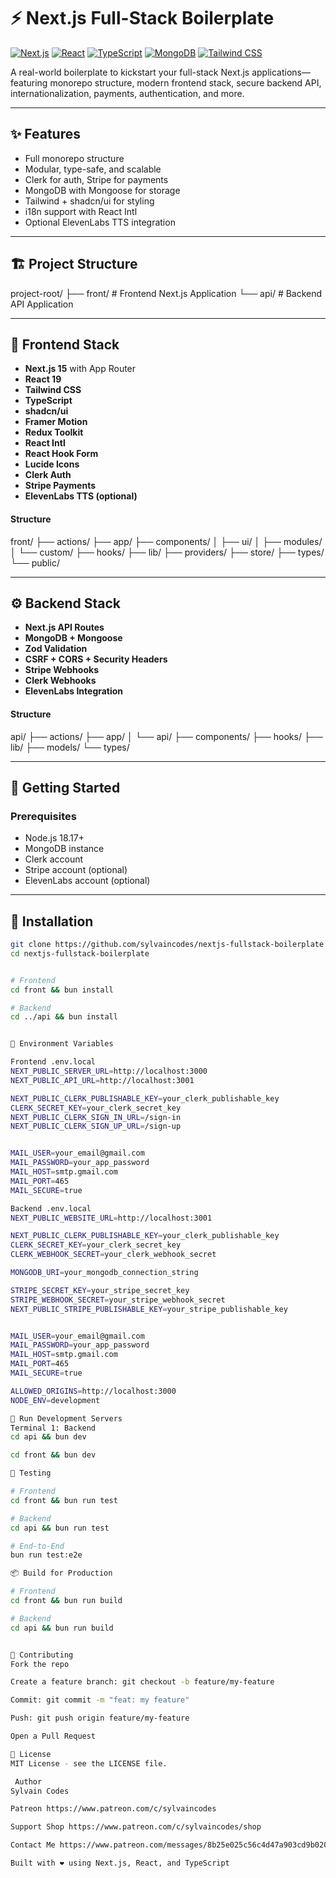 # ⚡ Next.js Full-Stack Boilerplate

[![Next.js](https://img.shields.io/badge/Next.js-15-black?style=flat-square&logo=next.js)](https://nextjs.org/)
[![React](https://img.shields.io/badge/React-19-blue?style=flat-square&logo=react)](https://reactjs.org/)
[![TypeScript](https://img.shields.io/badge/TypeScript-5.0-blue?style=flat-square&logo=typescript)](https://www.typescriptlang.org/)
[![MongoDB](https://img.shields.io/badge/MongoDB-green?style=flat-square&logo=mongodb)](https://www.mongodb.com/)
[![Tailwind CSS](https://img.shields.io/badge/Tailwind_CSS-38B2AC?style=flat-square&logo=tailwind-css)](https://tailwindcss.com/)

A real-world boilerplate to kickstart your full-stack Next.js applications—featuring monorepo structure, modern frontend stack, secure backend API, internationalization, payments, authentication, and more.

---

## ✨ Features

- Full monorepo structure
- Modular, type-safe, and scalable
- Clerk for auth, Stripe for payments
- MongoDB with Mongoose for storage
- Tailwind + shadcn/ui for styling
- i18n support with React Intl
- Optional ElevenLabs TTS integration

---

## 🏗️ Project Structure

project-root/
├── front/ # Frontend Next.js Application
└── api/ # Backend API Application


---

## 🎨 Frontend Stack

- **Next.js 15** with App Router
- **React 19**
- **Tailwind CSS**
- **TypeScript**
- **shadcn/ui**
- **Framer Motion**
- **Redux Toolkit**
- **React Intl**
- **React Hook Form**
- **Lucide Icons**
- **Clerk Auth**
- **Stripe Payments**
- **ElevenLabs TTS (optional)**

#### Structure

front/
├── actions/
├── app/
├── components/
│ ├── ui/
│ ├── modules/
│ └── custom/
├── hooks/
├── lib/
├── providers/
├── store/
├── types/
└── public/


---

## ⚙️ Backend Stack

- **Next.js API Routes**
- **MongoDB + Mongoose**
- **Zod Validation**
- **CSRF + CORS + Security Headers**
- **Stripe Webhooks**
- **Clerk Webhooks**
- **ElevenLabs Integration**

#### Structure

api/
├── actions/
├── app/
│ └── api/
├── components/
├── hooks/
├── lib/
├── models/
└── types/


---

## 🔧 Getting Started

### Prerequisites

- Node.js 18.17+
- MongoDB instance
- Clerk account
- Stripe account (optional)
- ElevenLabs account (optional)

---

## 🚀 Installation

```bash
git clone https://github.com/sylvaincodes/nextjs-fullstack-boilerplate.git
cd nextjs-fullstack-boilerplate


# Frontend
cd front && bun install

# Backend
cd ../api && bun install


🔐 Environment Variables

Frontend .env.local
NEXT_PUBLIC_SERVER_URL=http://localhost:3000
NEXT_PUBLIC_API_URL=http://localhost:3001

NEXT_PUBLIC_CLERK_PUBLISHABLE_KEY=your_clerk_publishable_key
CLERK_SECRET_KEY=your_clerk_secret_key
NEXT_PUBLIC_CLERK_SIGN_IN_URL=/sign-in
NEXT_PUBLIC_CLERK_SIGN_UP_URL=/sign-up


MAIL_USER=your_email@gmail.com
MAIL_PASSWORD=your_app_password
MAIL_HOST=smtp.gmail.com
MAIL_PORT=465
MAIL_SECURE=true

Backend .env.local
NEXT_PUBLIC_WEBSITE_URL=http://localhost:3001

NEXT_PUBLIC_CLERK_PUBLISHABLE_KEY=your_clerk_publishable_key
CLERK_SECRET_KEY=your_clerk_secret_key
CLERK_WEBHOOK_SECRET=your_clerk_webhook_secret

MONGODB_URI=your_mongodb_connection_string

STRIPE_SECRET_KEY=your_stripe_secret_key
STRIPE_WEBHOOK_SECRET=your_stripe_webhook_secret
NEXT_PUBLIC_STRIPE_PUBLISHABLE_KEY=your_stripe_publishable_key


MAIL_USER=your_email@gmail.com
MAIL_PASSWORD=your_app_password
MAIL_HOST=smtp.gmail.com
MAIL_PORT=465
MAIL_SECURE=true

ALLOWED_ORIGINS=http://localhost:3000
NODE_ENV=development

🧪 Run Development Servers
Terminal 1: Backend
cd api && bun dev

cd front && bun dev

🧪 Testing

# Frontend
cd front && bun run test

# Backend
cd api && bun run test

# End-to-End
bun run test:e2e

📦 Build for Production

# Frontend
cd front && bun run build

# Backend
cd api && bun run build


🤝 Contributing
Fork the repo

Create a feature branch: git checkout -b feature/my-feature

Commit: git commit -m "feat: my feature"

Push: git push origin feature/my-feature

Open a Pull Request

📄 License
MIT License - see the LICENSE file.

 Author
Sylvain Codes

Patreon https://www.patreon.com/c/sylvaincodes

Support Shop https://www.patreon.com/c/sylvaincodes/shop

Contact Me https://www.patreon.com/messages/8b25e025c56c4d47a903cd9b02049c63?mode=campaign&tab=chats

Built with ❤️ using Next.js, React, and TypeScript